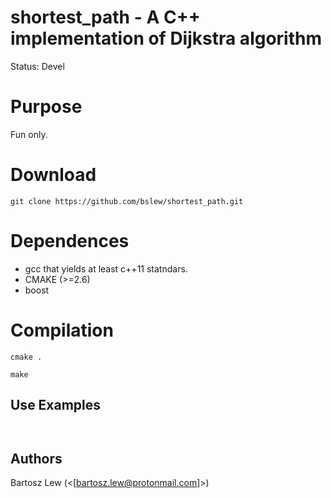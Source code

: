 # shortest_path - A C++ implementation of Dijkstra algorithm

Status: Devel

# Purpose
Fun only.

# Download

```
git clone https://github.com/bslew/shortest_path.git	
```

# Dependences

- gcc that yields at least c++11 statndars.
- CMAKE (>=2.6)
- boost

# Compilation

```
cmake .
```


```
make
```


## Use Examples

```cd examples
```

```../src/shortest_path --obst obstacles1.txt
```

## Authors
Bartosz Lew (<[bartosz.lew@protonmail.com]>)
